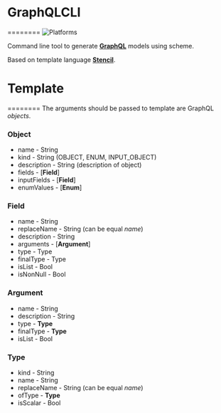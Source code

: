 
# GraphQLCLI
========
![Platforms](https://img.shields.io/badge/platform-macOS%20%7C%20Linux-lightgrey.svg)

Command line tool to generate  [**GraphQL**](http://graphql.org) models using scheme.

Based on template language [**Stencil**](https://github.com/kylef/Stencil).

# Template
========
The arguments should be passed to template are GraphQL *objects*.

### Object
* name - String
* kind - String (OBJECT, ENUM, INPUT_OBJECT)
* description - String (description of object)
* fields - [**Field**]
* inputFields - [**Field**]
* enumValues - [**Enum**]


### Field
* name - String
* replaceName - String (can be equal *name*)
* description - String
* arguments - [**Argument**]
* type - Type
* finalType - Type
* isList - Bool
* isNonNull - Bool

### Argument
* name - String
* description - String
* type - **Type**
* finalType - **Type**
* isList - Bool

### Type
* kind - String
* name - String
* replaceName - String (can be equal *name*)
* ofType - **Type**
* isScalar - Bool
